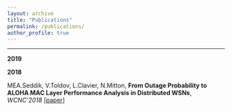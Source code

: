 ```yaml
---
layout: archive
title: "Publications"
permalink: /publications/
author_profile: true
---
```

---
**2019**

**2018**

MEA.Seddik, V.Toldov, L.Clavier, N.Mitton, **From Outage Probability to ALOHA MAC Layer Performance Analysis in Distributed WSNs**, *WCNC'2018* [[paper](https://hal.inria.fr/hal-01677687/document)]
